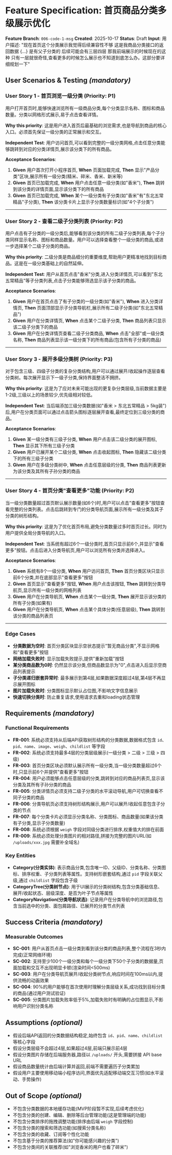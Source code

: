 # Feature Specification: 首页商品分类多级展示优化

**Feature Branch**: `006-code-1-msg`
**Created**: 2025-10-17
**Status**: Draft
**Input**: 用户描述: "现在首页这个分类展示我觉得后续兼容性不够 这是我商品分类接口的返回数据 {...} 是有父子分类的 后续可能会有三层四层 那我前端展示的时候现在的这种 只有一层就很奇怪,查看更多的时候怎么展示也不知道到底怎么办。这部分要详细规划一下"

## User Scenarios & Testing *(mandatory)*

### User Story 1 - 首页浏览一级分类 (Priority: P1)

用户打开首页时,能够快速浏览所有一级商品分类,每个分类显示名称、图标和商品数量。分类以网格形式展示,易于点击查看详情。

**Why this priority**: 这是用户进入首页后最基础的浏览需求,也是导航到商品的核心入口。必须首先保证一级分类的正常展示和交互。

**Independent Test**: 用户访问首页,可以看到完整的一级分类网格,点击任意分类能够跳转到对应的分类详情页,展示该分类下的所有商品。

**Acceptance Scenarios**:

1. **Given** 用户首次打开小程序首页, **When** 页面加载完成, **Then** 显示"产品分类"区块,展示所有一级分类(精米、碎米、香米、新米等)
2. **Given** 首页已加载完成, **When** 用户点击任意一级分类(如"香米"), **Then** 跳转到该分类的详情页面,显示该分类下的所有商品
3. **Given** 首页已加载完成, **When** 某个一级分类有子分类(如"香米"有"东北五常精品"子分类), **Then** 该分类卡片上显示子分类数量标识(如"4个子分类")

---

### User Story 2 - 查看二级子分类列表 (Priority: P2)

用户点击有子分类的一级分类后,能够看到该分类的所有二级子分类列表,每个子分类同样显示名称、图标和商品数量。用户可以选择查看整个一级分类的商品,或进一步选择某个二级子分类的商品。

**Why this priority**: 二级分类是商品细分的重要维度,帮助用户更精准地找到目标商品。这是在一级分类基础上的自然延伸。

**Independent Test**: 用户从首页点击"香米"分类,进入分类详情页,可以看到"东北五常精品"等子分类列表,点击子分类能够筛选显示该子分类的商品。

**Acceptance Scenarios**:

1. **Given** 用户在首页点击了有子分类的一级分类(如"香米"), **When** 进入分类详情页, **Then** 页面顶部显示子分类导航栏,展示所有二级子分类(如"东北五常精品")
2. **Given** 用户在分类详情页, **When** 点击某个二级子分类, **Then** 商品列表只显示该二级子分类下的商品
3. **Given** 用户在分类详情页查看二级子分类商品, **When** 点击"全部"或一级分类名称, **Then** 商品列表显示该一级分类下的所有商品(包含所有子分类的商品)

---

### User Story 3 - 展开多级分类树 (Priority: P3)

对于包含三级、四级子分类的复杂分类结构,用户可以通过展开/收起操作逐层查看分类树。每次展开显示下一级子分类,保持界面整洁不拥挤。

**Why this priority**: 这是为了应对未来可能出现的更复杂分类层级,当前数据主要是1-2级,三级以上的场景较少,优先级相对较低。

**Independent Test**: 当后端添加三级分类数据(如"香米 > 东北五常精品 > 5kg装")后,用户在分类页面可以通过点击箭头图标逐层展开查看,最终定位到三级分类的商品。

**Acceptance Scenarios**:

1. **Given** 某一级分类有三级子分类, **When** 用户点击该二级分类的展开图标, **Then** 显示其下所有三级子分类
2. **Given** 用户已展开某个二级分类, **When** 点击收起图标, **Then** 隐藏该二级分类下的所有三级子分类
3. **Given** 用户在多级分类树中, **When** 点击任意层级的分类, **Then** 商品列表更新为该分类及其所有子孙分类的商品

---

### User Story 4 - 首页分类"查看更多"功能 (Priority: P2)

当一级分类数量超过首页默认展示数量(如6个)时,用户可以点击"查看更多"按钮查看完整的分类列表。点击后跳转到专门的分类导航页面,展示所有一级分类及其子分类的树形结构。

**Why this priority**: 这是为了优化首页布局,避免分类数量过多时首页过长。同时为用户提供全局分类导航的入口。

**Independent Test**: 当系统有超过6个一级分类时,首页只显示前6个,并显示"查看更多"按钮。点击后进入分类导航页,用户可以浏览所有分类并选择进入。

**Acceptance Scenarios**:

1. **Given** 系统有8个一级分类, **When** 用户访问首页, **Then** 首页分类区块只显示前6个分类,并在底部显示"查看更多"按钮
2. **Given** 首页显示"查看更多"按钮, **When** 用户点击该按钮, **Then** 跳转到分类导航页,显示所有一级分类的网格列表
3. **Given** 用户在分类导航页, **When** 点击某个一级分类, **Then** 展开显示该分类的所有子分类(如果有)
4. **Given** 用户在分类导航页, **When** 点击某个具体分类(任意层级), **Then** 跳转到该分类的商品列表页

---

### Edge Cases

- **分类数据为空时**: 首页分类区块显示空状态提示"暂无商品分类",不显示网格和"查看更多"按钮
- **网络加载失败时**: 显示加载失败提示,提供"重新加载"按钮
- **某分类商品数为0时**: 仍然显示该分类,但商品数显示为"0",点击进入后显示空商品列表提示
- **子分类递归嵌套异常时**: 最多展示到第4层,如果数据深度超过4层,第4层不再显示展开图标
- **图片加载失败时**: 分类图标显示默认占位图,不影响文字信息展示
- **快速切换分类时**: 防止重复请求,使用请求去重和loading状态管理

## Requirements *(mandatory)*

### Functional Requirements

- **FR-001**: 系统必须支持从后端API获取树形结构的分类数据,数据格式包含 `id`、`pid`、`name`、`image`、`weigh`、`childlist` 等字段
- **FR-002**: 系统必须支持最多4层的分类层级展示(一级分类 > 二级 > 三级 > 四级)
- **FR-003**: 首页分类区块必须默认展示所有一级分类,当一级分类数量超过6个时,只显示前6个并提供"查看更多"按钮
- **FR-004**: 用户必须能够点击任意层级的分类,跳转到对应的商品列表页,显示该分类及其所有子孙分类的商品
- **FR-005**: 分类详情页必须支持二级子分类的水平滚动导航,用户可切换查看不同子分类的商品
- **FR-006**: 分类导航页必须支持树形结构展示,用户可以展开/收起任意包含子分类的节点
- **FR-007**: 每个分类卡片必须显示分类名称、分类图标、商品数量(如果该分类有子分类,显示子分类数量)
- **FR-008**: 系统必须根据 `weigh` 字段对同级分类进行排序,权重值大的排在前面
- **FR-009**: 系统必须处理分类图片的相对路径,拼接为完整的图片URL(如 `/uploads/xxx.jpg` 需要补全域名)

### Key Entities

- **Category(分类实体)**: 表示商品分类,包含唯一ID、父级ID、分类名称、分类图标、排序权重、子分类列表等属性。支持树形嵌套结构,通过 `pid` 字段关联父级,通过 `childlist` 字段包含子级
- **CategoryTree(分类树节点)**: 用于UI展示的分类树结构,包含分类基础信息、展开/收起状态、层级深度、是否为叶子节点等属性
- **CategoryNavigation(分类导航状态)**: 记录用户在分类导航中的浏览路径,包含当前选中的分类、面包屑路径、已展开的分类节点列表

## Success Criteria *(mandatory)*

### Measurable Outcomes

- **SC-001**: 用户从首页点击一级分类到看到该分类的商品列表,整个流程在3秒内完成(正常网络环境)
- **SC-002**: 支持至少100个一级分类和每个一级分类下50个子分类的数据量,页面加载和交互不出现明显卡顿(渲染时间<500ms)
- **SC-003**: 用户在分类导航页展开/收起分类树节点,响应时间在100ms以内,提供流畅的动画效果
- **SC-004**: 90%的用户能够在首次使用时理解分类层级关系,成功找到目标分类的商品(通过用户测试验证)
- **SC-005**: 分类图片加载失败率低于5%,加载失败时有明确的占位图显示,不影响用户识别分类名称

## Assumptions *(optional)*

- 假设后端API返回的分类数据结构稳定,始终包含 `id`、`pid`、`name`、`childlist` 等核心字段
- 假设分类层级不会超过4层,如果超过4层,前端只展示前4层
- 假设分类图片存储在后端服务器,路径以 `/uploads/` 开头,需要拼接 API base URL
- 假设商品数量统计由后端计算并返回,前端不需要遍历子分类累加
- 假设用户主要使用移动端小程序访问,界面优先适配移动端交互习惯(如水平滚动、手势操作)

## Out of Scope *(optional)*

- 不包含分类数据的本地缓存功能(MVP阶段暂不实现,后续考虑优化)
- 不包含分类的创建、编辑、删除等后台管理功能(这是管理端的功能)
- 不包含分类排序的拖拽调整功能(排序由后端 `weigh` 字段控制)
- 不包含分类的搜索和筛选功能(如搜索分类名称)
- 不包含分类的收藏、订阅等个性化功能
- 不包含基于分类的推荐算法(如"你可能感兴趣的分类")
- 不包含分类间的关联推荐(如"浏览香米的用户也看了碎米")
